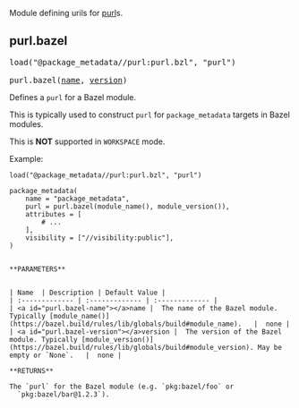 <!-- Generated with Stardoc: http://skydoc.bazel.build -->

Module defining urils for [purl](https://github.com/package-url/purl-spec)s.

<a id="purl.bazel"></a>

## purl.bazel

<pre>
load("@package_metadata//purl:purl.bzl", "purl")

purl.bazel(<a href="#purl.bazel-name">name</a>, <a href="#purl.bazel-version">version</a>)
</pre>

Defines a `purl` for a Bazel module.

This is typically used to construct `purl` for `package_metadata` targets in
Bazel modules.

This is **NOT** supported in `WORKSPACE` mode.

Example:

```starlark
load("@package_metadata//purl:purl.bzl", "purl")

package_metadata(
    name = "package_metadata",
    purl = purl.bazel(module_name(), module_version()),
    attributes = [
        # ...
    ],
    visibility = ["//visibility:public"],
)


**PARAMETERS**


| Name  | Description | Default Value |
| :------------- | :------------- | :------------- |
| <a id="purl.bazel-name"></a>name |  The name of the Bazel module. Typically [module_name()](https://bazel.build/rules/lib/globals/build#module_name).   |  none |
| <a id="purl.bazel-version"></a>version |  The version of the Bazel module. Typically [module_version()](https://bazel.build/rules/lib/globals/build#module_version). May be empty or `None`.   |  none |

**RETURNS**

The `purl` for the Bazel module (e.g. `pkg:bazel/foo` or
  `pkg:bazel/bar@1.2.3`).


